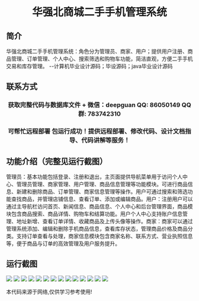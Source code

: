 <p><h1 align="center">华强北商城二手手机管理系统</h1></p>

## 简介
华强北商城二手手机管理系统：角色分为管理员、商家、用户；提供用户注册、商品管理、订单管理、个人中心、搜索筛选和购物车功能，简洁直观，方便二手手机交易和库存管理。    --计算机毕业设计源码；毕设源码；java毕业设计源码


## 联系方式
<p><h3 align="center">获取完整代码与数据库文件 + 微信：deepguan QQ: 86050149 QQ群: 783742310</h3></p>
<p><h3 align="center">可帮忙远程部署 包运行成功！提供远程部署、修改代码、设计文档指导、代码讲解等服务！</h3></p>

## 功能介绍（完整见运行截图）
管理员：基本功能包括登录、注册和退出，主页面提供导航菜单用于访问个人中心、管理员管理、商家管理、用户管理、商品信息管理等功能模块。可进行商品信息、新建和删除商品、订单管理、商家信息管理等操作。用户可通过搜索和筛选功能查找商品，并管理店铺信息、查看订单、添加或编辑商品。用户：注册用户可以通过主导航栏访问首页、新闻信息、商品信息、个人中心和后台管理界面，商品模块包含商品搜索、商品详情、购物车和结算功能。用户个人中心支持账户信息管理、地址新增、查看订单详情、收藏商品及上传头像等操作。商家：商家可以通过管理系统添加、编辑和删除手机商品信息，查看库存状态，管理商品价格及商品分类。支持订单查看与处理，商家信息模块包含商家名称、联系方式、营业执照信息等，便于商品与订单的高效管理及用户服务提升。


## 运行截图
![](https://bs-1329754181.cos.ap-shanghai.myqcloud.com/spring/HuaQiangBeiMallSecondHandPhoneManagementSystem/img/001.jpg)
![](https://bs-1329754181.cos.ap-shanghai.myqcloud.com/spring/HuaQiangBeiMallSecondHandPhoneManagementSystem/img/002.jpg)
![](https://bs-1329754181.cos.ap-shanghai.myqcloud.com/spring/HuaQiangBeiMallSecondHandPhoneManagementSystem/img/003.jpg)
![](https://bs-1329754181.cos.ap-shanghai.myqcloud.com/spring/HuaQiangBeiMallSecondHandPhoneManagementSystem/img/004.jpg)
![](https://bs-1329754181.cos.ap-shanghai.myqcloud.com/spring/HuaQiangBeiMallSecondHandPhoneManagementSystem/img/005.jpg)
![](https://bs-1329754181.cos.ap-shanghai.myqcloud.com/spring/HuaQiangBeiMallSecondHandPhoneManagementSystem/img/006.jpg)
![](https://bs-1329754181.cos.ap-shanghai.myqcloud.com/spring/HuaQiangBeiMallSecondHandPhoneManagementSystem/img/007.jpg)
![](https://bs-1329754181.cos.ap-shanghai.myqcloud.com/spring/HuaQiangBeiMallSecondHandPhoneManagementSystem/img/008.jpg)
![](https://bs-1329754181.cos.ap-shanghai.myqcloud.com/spring/HuaQiangBeiMallSecondHandPhoneManagementSystem/img/009.jpg)
![](https://bs-1329754181.cos.ap-shanghai.myqcloud.com/spring/HuaQiangBeiMallSecondHandPhoneManagementSystem/img/010.jpg)
![](https://bs-1329754181.cos.ap-shanghai.myqcloud.com/spring/HuaQiangBeiMallSecondHandPhoneManagementSystem/img/011.jpg)
![](https://bs-1329754181.cos.ap-shanghai.myqcloud.com/spring/HuaQiangBeiMallSecondHandPhoneManagementSystem/img/012.jpg)
![](https://bs-1329754181.cos.ap-shanghai.myqcloud.com/spring/HuaQiangBeiMallSecondHandPhoneManagementSystem/img/013.jpg)
![](https://bs-1329754181.cos.ap-shanghai.myqcloud.com/spring/HuaQiangBeiMallSecondHandPhoneManagementSystem/img/014.jpg)

<p>本代码来源于网络,仅供学习参考使用!</p>
